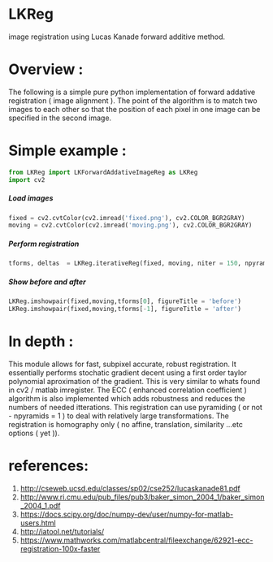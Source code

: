 # LKReg
image registration using Lucas Kanade forward additive method.

# Overview  :
The following is a simple pure python implementation of forward addative registration ( image alignment ). The point of the algorithm is to match two images to each other so that the position of each pixel in one image can be specified in the second image. 

# Simple example  : 

```python
from LKReg import LKForwardAddativeImageReg as LKReg
import cv2
 ```
##### Load images 
```python
fixed = cv2.cvtColor(cv2.imread('fixed.png'), cv2.COLOR_BGR2GRAY)
moving = cv2.cvtColor(cv2.imread('moving.png'), cv2.COLOR_BGR2GRAY)
```
##### Perform registration
```python
tforms, deltas  = LKReg.iterativeReg(fixed, moving, niter = 150, npyramids = 2)
```
##### Show before and after
```python
LKReg.imshowpair(fixed,moving,tforms[0], figureTitle = 'before')
LKReg.imshowpair(fixed,moving,tforms[-1], figureTitle = 'after')
```

# In depth  :
This module allows for fast, subpixel accurate, robust registration. It essentially performs stochatic gradient decent using a first order taylor polynomial aproximation of the gradient. This is very similar to whats found in cv2 / matlab imregister. The ECC ( enhanced correlation coefficient ) algorithm is also implemented which adds robustness and reduces the numbers of needed itterations. This registration can use pyramiding ( or not - npyramids = 1 ) to deal with relatively large transformations. The registration is homography only ( no affine, translation, similarity ...etc options ( yet )). 


# references:
1) http://cseweb.ucsd.edu/classes/sp02/cse252/lucaskanade81.pdf
2) http://www.ri.cmu.edu/pub_files/pub3/baker_simon_2004_1/baker_simon_2004_1.pdf
3) https://docs.scipy.org/doc/numpy-dev/user/numpy-for-matlab-users.html
4) http://iatool.net/tutorials/
5) https://www.mathworks.com/matlabcentral/fileexchange/62921-ecc-registration-100x-faster

